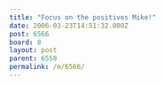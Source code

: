```yaml
---
title: "Focus on the positives Mike!"
date: 2006-03-23T14:51:32.000Z
post: 6566
board: 8
layout: post
parent: 6558
permalink: /m/6566/
---
```


